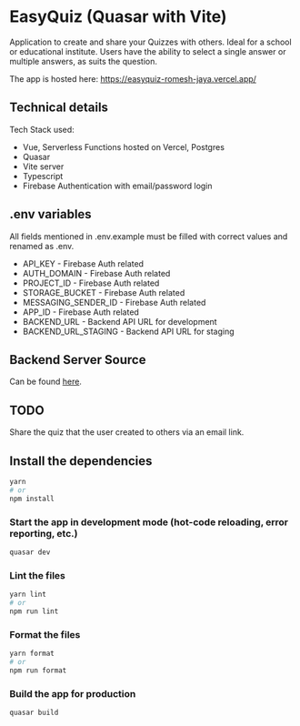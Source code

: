 # EasyQuiz (Quasar with Vite)

Application to create and share your Quizzes with others. Ideal for a school or educational institute. Users have the ability to select a single answer or multiple answers, as suits the question.

The app is hosted here:
https://easyquiz-romesh-jaya.vercel.app/

## Technical details

Tech Stack used:

- Vue, Serverless Functions hosted on Vercel, Postgres
- Quasar
- Vite server
- Typescript
- Firebase Authentication with email/password login

## .env variables

All fields mentioned in .env.example must be filled with correct values and renamed as .env.

- API_KEY - Firebase Auth related
- AUTH_DOMAIN - Firebase Auth related
- PROJECT_ID - Firebase Auth related
- STORAGE_BUCKET - Firebase Auth related
- MESSAGING_SENDER_ID - Firebase Auth related
- APP_ID - Firebase Auth related
- BACKEND_URL - Backend API URL for development
- BACKEND_URL_STAGING - Backend API URL for staging

## Backend Server Source

Can be found [here](https://github.com/romesh-jaya/easyquiz-backend-nodejs).

## TODO

Share the quiz that the user created to others via an email link.

## Install the dependencies

```bash
yarn
# or
npm install
```

### Start the app in development mode (hot-code reloading, error reporting, etc.)

```bash
quasar dev
```

### Lint the files

```bash
yarn lint
# or
npm run lint
```

### Format the files

```bash
yarn format
# or
npm run format
```

### Build the app for production

```bash
quasar build
```
